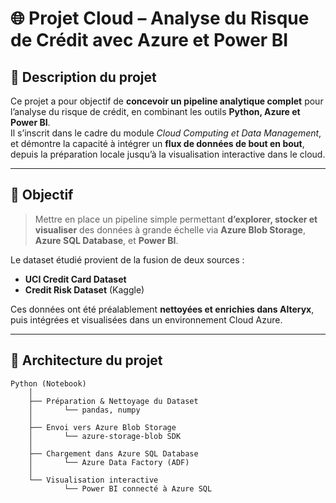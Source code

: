 # 🌐 Projet Cloud – Analyse du Risque de Crédit avec Azure et Power BI

## 📘 Description du projet
Ce projet a pour objectif de **concevoir un pipeline analytique complet** pour l’analyse du risque de crédit, en combinant les outils **Python, Azure et Power BI**.  
Il s’inscrit dans le cadre du module *Cloud Computing et Data Management*, et démontre la capacité à intégrer un **flux de données de bout en bout**, depuis la préparation locale jusqu’à la visualisation interactive dans le cloud.

---

## 🎯 Objectif
> Mettre en place un pipeline simple permettant **d’explorer, stocker et visualiser** des données à grande échelle via **Azure Blob Storage**, **Azure SQL Database**, et **Power BI**.

Le dataset étudié provient de la fusion de deux sources :
- **UCI Credit Card Dataset**
- **Credit Risk Dataset** (Kaggle)

Ces données ont été préalablement **nettoyées et enrichies dans Alteryx**, puis intégrées et visualisées dans un environnement Cloud Azure.

---

## 🧱 Architecture du projet

```text
Python (Notebook)
    │
    ├── Préparation & Nettoyage du Dataset
    │       └── pandas, numpy
    │
    ├── Envoi vers Azure Blob Storage
    │       └── azure-storage-blob SDK
    │
    ├── Chargement dans Azure SQL Database
    │       └── Azure Data Factory (ADF)
    │
    └── Visualisation interactive
            └── Power BI connecté à Azure SQL
